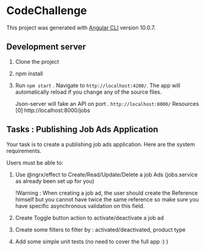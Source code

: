 # CodeChallenge

This project was generated with [Angular CLI](https://github.com/angular/angular-cli) version 10.0.7.

## Development server
1. Clone the project

2. npm install

3.  Run `npm start` . 
    Navigate to `http://localhost:4200/`. The app will automatically reload if you change any of the source files.

    Json-server will fake an API on port . 
      `http://localhost:8000/`
    Resources
[0]   http://localhost:8000/jobs

 

## Tasks : Publishing Job Ads Application

Your task is to create a publishing job ads application. 
Here are the system requirements. 

Users must be able to:
1. Use @ngrx/effect to Create/Read/Update/Delete a job Ads (jobs.service as already been set up for you) 
   
   !Warning : When creating a job ad, the user should create the Reference himself but you cannot have twice the same reference so make sure you have specific asynchronous validation on this field.
2. Create Toggle button action to activate/deactivate a job ad
3. Create some filters to filter by : activated/deactivated, product type
4. Add some simple unit tests (no need to cover the full app :) )
